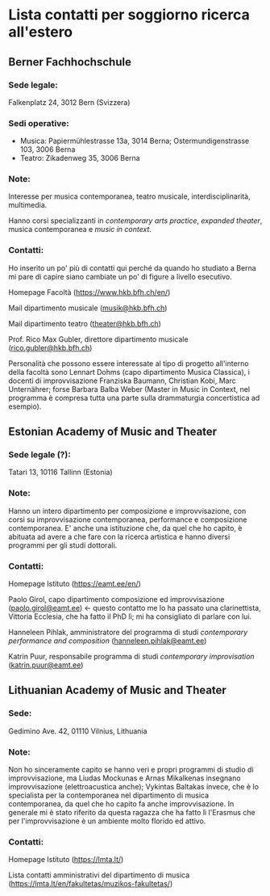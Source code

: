 # Lista contatti per soggiorno ricerca all'estero

## Berner Fachhochschule

### Sede legale: 

Falkenplatz 24, 3012 Bern (Svizzera)

### Sedi operative:

- Musica: Papiermühlestrasse 13a, 3014 Berna; Ostermundigenstrasse 103, 3006 Berna
- Teatro: Zikadenweg 35, 3006 Berna

### Note: 

Interesse per musica contemporanea, teatro musicale, interdisciplinarità, multimedia.

Hanno corsi specializzanti in *contemporary arts practice*, *expanded theater*, musica contemporanea e *music in context*.

### Contatti:

Ho inserito un po' più di contatti qui perché da quando ho studiato a Berna mi pare di capire siano cambiate un po' di figure a livello esecutivo.

Homepage Facoltà (https://www.hkb.bfh.ch/en/)

Mail dipartimento musicale (musik@hkb.bfh.ch)

Mail dipartimento teatro (theater@hkb.bfh.ch)

Prof. Rico Max Gubler, direttore dipartimento musicale (rico.gubler@hkb.bfh.ch)

Personalità che possono essere interessate al tipo di progetto all'interno della facoltà sono Lennart Dohms (capo dipartimento Musica Classica), i docenti di improvvisazione Franziska Baumann, Christian Kobi, Marc Unternährer; forse Barbara Balba Weber (Master in Music in Context, nel programma è compresa tutta una parte sulla drammaturgia concertistica ad esempio).

## Estonian Academy of Music and Theater

### Sede legale (?): 

Tatari 13, 10116 Tallinn (Estonia)

### Note:

Hanno un intero dipartimento per composizione e improvvisazione, con corsi su improvvisazione contemporanea, performance e composizione contemporanea. E' anche una istituzione che, da quel che ho capito, è abituata ad avere a che fare con la ricerca artistica e hanno diversi programmi per gli studi dottorali.

### Contatti:

Homepage Istituto (https://eamt.ee/en/)

Paolo Girol, capo dipartimento composizione ed improvvisazione (paolo.girol@eamt.ee) <- questo contatto me lo ha passato una clarinettista, Vittoria Ecclesia, che ha fatto il PhD lì; mi ha consigliato di parlare con lui.

Hanneleen Pihlak, amministratore del programma di studi *contemporary performance and composition* (hanneleen.pihlak@eamt.ee)

Katrin Puur, responsabile programma di studi *contemporary improvisation* (katrin.puur@eamt.ee)

## Lithuanian Academy of Music and Theater

### Sede:

Gedimino Ave. 42, 01110 Vilnius, Lithuania 

### Note:

Non ho sinceramente capito se hanno veri e propri programmi di studio di improvvisazione, ma Liudas Mockunas e Arnas Mikalkenas insegnano improvvisazione (elettroacustica anche); Vykintas Baltakas invece, che è lo specialista per la contemporanea nel dipartimento di musica contemporanea, da quel che ho capito fa anche improvvisazione. In generale mi è stato riferito da questa ragazza che ha fatto lì l'Erasmus che per l'improvvisazione è un ambiente molto florido ed attivo.

### Contatti:

Homepage Istituto (https://lmta.lt/)

Lista contatti amministrativi del dipartimento di musica (https://lmta.lt/en/fakultetas/muzikos-fakultetas/)

